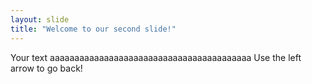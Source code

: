 ```yaml
---
layout: slide
title: "Welcome to our second slide!"
---
```

Your text aaaaaaaaaaaaaaaaaaaaaaaaaaaaaaaaaaaaaaaaa
Use the left arrow to go back!
